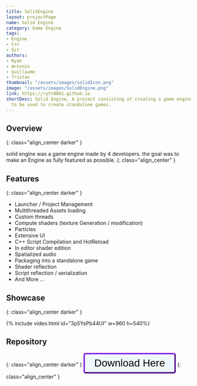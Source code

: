 ```yaml
---
title: SolidEngine
layout: projectPage
name: Solid Engine
category: Game Engine
tags:
- Engine
- C++
- Git
authors:
- Ryan
- Antonin
- Guillaume
- Tristan
thumbnail: "/assets/images/solidIcon.png"
image: "/assets/images/SolidEngine.png"
link: https://rytt0001.github.io
shortDesc: Solid Engine, A project consisting of creating a game engine that is able
  to be used to create standalone games.
---
```


<style>
	.align_center{
		text-align: center;
	}
	.darker {

	background-color: #d7d7d7;
	}
	
	.button {
	  width: 9em;
    height: 2em;
    font-size: 2em;
    background-color: aliceblue;
    border-style: outset;
    border-radius: 0.2em;
    border-width: 0.17em;
    border-color: blueviolet;
	}
	.link {
	text-decoration-line: unset !important;
	}
</style>
## Overview 
{: class="align_center darker" }

solid engine was a game engine made by 4 developers. the goal was to make an Engine as fully featured as possible.
{: class="align_center" }
## Features
{: class="align_center darker" }
* Launcher / Project Management
* Multithreaded Assets loading
* Custom threads
* Compute shaders (texture Generation / modification)
* Particles
* Extensive UI
* C++ Script Compilation and HotReload
* In editor shader edition
* Spatialized audio
* Packaging into a standalone game
* Shader reflection
* Script reflection / serialization
* And More ...



## Showcase
{: class="align_center darker" }

{% include video.html id="3p5YsPb44UI" w=960 h=540%}
## Repository
{: class="align_center darker" }
<a href="https://github.com/SolidTeamDev/SolidEngine" class=" link"><button class="button">Download Here</button></a>
{: class="align_center" }
